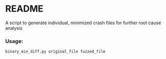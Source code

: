 # README
A script to generate individual, minimized crash files for further root cause analysis

### Usage:

```
binary_min_diff.py original_file fuzzed_file
```

